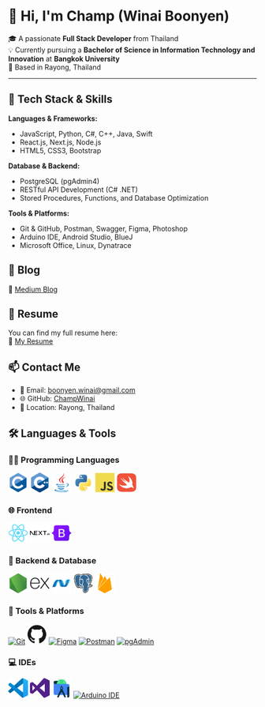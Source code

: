 # 👋 Hi, I'm Champ (Winai Boonyen)

🎓 A passionate **Full Stack Developer** from Thailand  
💡 Currently pursuing a **Bachelor of Science in Information Technology and Innovation** at **Bangkok University**  
📍 Based in Rayong, Thailand

---

## 🔧 Tech Stack & Skills

**Languages & Frameworks:**  
- JavaScript, Python, C#, C++, Java, Swift  
- React.js, Next.js, Node.js 
- HTML5, CSS3, Bootstrap  

**Database & Backend:**  
- PostgreSQL (pgAdmin4) 
- RESTful API Development (C# .NET)  
- Stored Procedures, Functions, and Database Optimization  

**Tools & Platforms:**  
- Git & GitHub, Postman, Swagger, Figma, Photoshop  
- Arduino IDE, Android Studio, BlueJ  
- Microsoft Office, Linux, Dynatrace  
 
## 📝 Blog  
🔗 [Medium Blog](https://medium.com/@winai.boony)


## 📄 Resume  
You can find my full resume here:  
🔗 [My Resume](https://www.canva.com/design/DAGlOxKYsMY/wJV5Yx5XVOTDUiwtJoobFg/edit?utm_content=DAGlOxKYsMY&utm_campaign=designshare&utm_medium=link2&utm_source=sharebutton)

## 📫 Contact Me

- 📧 Email: boonyen.winai@gmail.com  
- 🌐 GitHub: [ChampWinai](https://github.com/ChampWinai)  
- 📍 Location: Rayong, Thailand

## 🛠️ Languages & Tools

### 👨‍💻 Programming Languages
<p align="left">
  <a href="https://www.cprogramming.com/" target="_blank"><img src="https://raw.githubusercontent.com/devicons/devicon/master/icons/c/c-original.svg" alt="C" width="40" height="40"/></a>
  <a href="https://www.w3schools.com/cpp/" target="_blank"><img src="https://raw.githubusercontent.com/devicons/devicon/master/icons/cplusplus/cplusplus-original.svg" alt="C++" width="40" height="40"/></a>
  <a href="https://www.java.com" target="_blank"><img src="https://raw.githubusercontent.com/devicons/devicon/master/icons/java/java-original.svg" alt="Java" width="40" height="40"/></a>
  <a href="https://www.python.org" target="_blank"><img src="https://raw.githubusercontent.com/devicons/devicon/master/icons/python/python-original.svg" alt="Python" width="40" height="40"/></a>
  <a href="https://developer.mozilla.org/en-US/docs/Web/JavaScript" target="_blank"><img src="https://raw.githubusercontent.com/devicons/devicon/master/icons/javascript/javascript-original.svg" alt="JavaScript" width="40" height="40"/></a>
  <a href="https://developer.apple.com/swift/" target="_blank"><img src="https://raw.githubusercontent.com/devicons/devicon/master/icons/swift/swift-original.svg" alt="Swift" width="40" height="40"/></a>
</p>

### 🌐 Frontend
<p align="left">
  <a href="https://reactjs.org/" target="_blank"><img src="https://raw.githubusercontent.com/devicons/devicon/master/icons/react/react-original.svg" alt="React" width="40" height="40"/></a>
  <a href="https://nextjs.org/" target="_blank"><img src="https://raw.githubusercontent.com/devicons/devicon/master/icons/nextjs/nextjs-original-wordmark.svg" alt="Next.js" width="40" height="40" style="background-color:white;"/></a>
  <a href="https://getbootstrap.com/" target="_blank"><img src="https://raw.githubusercontent.com/devicons/devicon/master/icons/bootstrap/bootstrap-original.svg" alt="Bootstrap" width="40" height="40"/></a>
</p>

### 🔧 Backend & Database
<p align="left">
  <a href="https://nodejs.org/" target="_blank"><img src="https://raw.githubusercontent.com/devicons/devicon/master/icons/nodejs/nodejs-original.svg" alt="Node.js" width="40" height="40"/></a>
  <a href="https://expressjs.com/" target="_blank"><img src="https://raw.githubusercontent.com/devicons/devicon/master/icons/express/express-original.svg" alt="Express.js" width="40" height="40"/></a>
  <a href="https://dotnet.microsoft.com/" target="_blank"><img src="https://raw.githubusercontent.com/devicons/devicon/master/icons/dot-net/dot-net-original.svg" alt=".NET" width="40" height="40"/></a>
  <a href="https://www.postgresql.org/" target="_blank"><img src="https://raw.githubusercontent.com/devicons/devicon/master/icons/postgresql/postgresql-original.svg" alt="PostgreSQL" width="40" height="40"/></a>
  <a href="https://firebase.google.com/" target="_blank"><img src="https://raw.githubusercontent.com/devicons/devicon/master/icons/firebase/firebase-plain.svg" alt="Firebase" width="40" height="40"/></a>
</p>

### 🧰 Tools & Platforms
<p align="left">
  <a href="https://git-scm.com/" target="_blank"><img src="https://www.vectorlogo.zone/logos/git-scm/git-scm-icon.svg" alt="Git" width="40" height="40"/></a>
  <a href="https://github.com/" target="_blank"><img src="https://raw.githubusercontent.com/devicons/devicon/master/icons/github/github-original.svg" alt="GitHub" width="40" height="40"/></a>
  <a href="https://www.figma.com/" target="_blank"><img src="https://www.vectorlogo.zone/logos/figma/figma-icon.svg" alt="Figma" width="40" height="40"/></a>
  <a href="https://www.postman.com/" target="_blank"><img src="https://www.vectorlogo.zone/logos/getpostman/getpostman-icon.svg" alt="Postman" width="40" height="40"/></a>
  <a href="https://www.pgadmin.org/" target="_blank"><img src="https://www.postgresql.org/media/img/about/press/elephant.png" alt="pgAdmin" width="40" height="40"/></a>
</p>

### 💻 IDEs
<p align="left">
  <a href="https://code.visualstudio.com/" target="_blank"><img src="https://raw.githubusercontent.com/devicons/devicon/master/icons/vscode/vscode-original.svg" alt="VS Code" width="40" height="40"/></a>
  <a href="https://visualstudio.microsoft.com/" target="_blank"><img src="https://raw.githubusercontent.com/devicons/devicon/master/icons/visualstudio/visualstudio-plain.svg" alt="Visual Studio" width="40" height="40"/></a>
  <a href="https://developer.android.com/studio" target="_blank"><img src="https://raw.githubusercontent.com/devicons/devicon/master/icons/androidstudio/androidstudio-original.svg" alt="Android Studio" width="40" height="40"/></a>
  <a href="https://www.arduino.cc/en/software" target="_blank"><img src="https://cdn.worldvectorlogo.com/logos/arduino-1.svg" alt="Arduino IDE" width="40" height="40"/></a>
</p>

